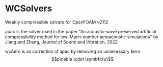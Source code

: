 # WCSolvers
Weakly compressible solvers for OpenFOAM v2112

apac is the solver used in the paper 
"An acoustic-wave preserved artificial compressibility method for low-Mach-number aeroacoustic simulations" by Jiang and Zhang, Journal of Sound and Vibration, 2022

wcAero is an correction of apac by removing an unnecessary term $$p\nabla \cdot \symbfit{u}$$
